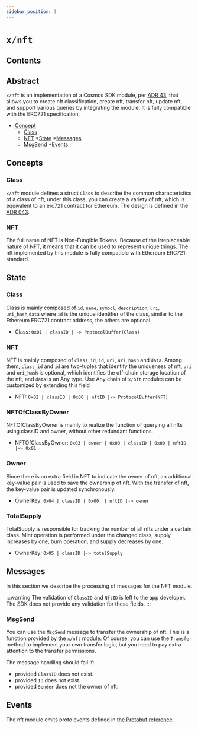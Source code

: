 ```yaml
---
sidebar_position: 1
---
```


# `x/nft`

## Contents

## Abstract

`x/nft` is an implementation of a Cosmos SDK module, per [ADR 43](https://github.com/lightmos/lightmos-sdk/blob/main/docs/architecture/adr-043-nft-module.md), that allows you to create nft classification, create nft, transfer nft, update nft, and support various queries by integrating the module. It is fully compatible with the ERC721 specification.

* [Concept](#concepts)
    * [Class](#class)
    * [NFT](#nft)
*[State](#state)
*[Messages](#messages)
    * [MsgSend](#msgsend)
*[Events](#events)

## Concepts

### Class

`x/nft` module defines a struct `Class` to describe the common characteristics of a class of nft, under this class, you can create a variety of nft, which is equivalent to an erc721 contract for Ethereum. The design is defined in the [ADR 043](https://github.com/lightmos/lightmos-sdk/blob/main/docs/architecture/adr-043-nft-module.md).

### NFT

The full name of NFT is Non-Fungible Tokens. Because of the irreplaceable nature of NFT, it means that it can be used to represent unique things. The nft implemented by this module is fully compatible with Ethereum ERC721 standard.

## State

### Class

Class is mainly composed of `id`, `name`, `symbol`, `description`, `uri`, `uri_hash`,`data` where `id` is the unique identifier of the class, similar to the Ethereum ERC721 contract address, the others are optional.

* Class: `0x01 | classID | -> ProtocolBuffer(Class)`

### NFT

NFT is mainly composed of `class_id`, `id`, `uri`, `uri_hash` and `data`. Among them, `class_id` and `id` are two-tuples that identify the uniqueness of nft, `uri` and `uri_hash` is optional, which identifies the off-chain storage location of the nft, and `data` is an Any type. Use Any chain of `x/nft` modules can be customized by extending this field

* NFT: `0x02 | classID | 0x00 | nftID |-> ProtocolBuffer(NFT)`

### NFTOfClassByOwner

NFTOfClassByOwner is mainly to realize the function of querying all nfts using classID and owner, without other redundant functions.

* NFTOfClassByOwner: `0x03 | owner | 0x00 | classID | 0x00 | nftID |-> 0x01`

### Owner

Since there is no extra field in NFT to indicate the owner of nft, an additional key-value pair is used to save the ownership of nft. With the transfer of nft, the key-value pair is updated synchronously.

* OwnerKey: `0x04 | classID | 0x00  | nftID |-> owner`

### TotalSupply

TotalSupply is responsible for tracking the number of all nfts under a certain class. Mint operation is performed under the changed class, supply increases by one, burn operation, and supply decreases by one.

* OwnerKey: `0x05 | classID |-> totalSupply`

## Messages

In this section we describe the processing of messages for the NFT module.

:::warning
The validation of `ClassID` and `NftID` is left to the app developer.  
The SDK does not provide any validation for these fields.
:::

### MsgSend

You can use the `MsgSend` message to transfer the ownership of nft. This is a function provided by the `x/nft` module. Of course, you can use the `Transfer` method to implement your own transfer logic, but you need to pay extra attention to the transfer permissions.

The message handling should fail if:

* provided `ClassID` does not exist.
* provided `Id` does not exist.
* provided `Sender` does not the owner of nft.

## Events

The nft module emits proto events defined in [the Protobuf reference](https://buf.build/cosmos/cosmos-sdk/docs/main:cosmos.nft.v1beta1).
